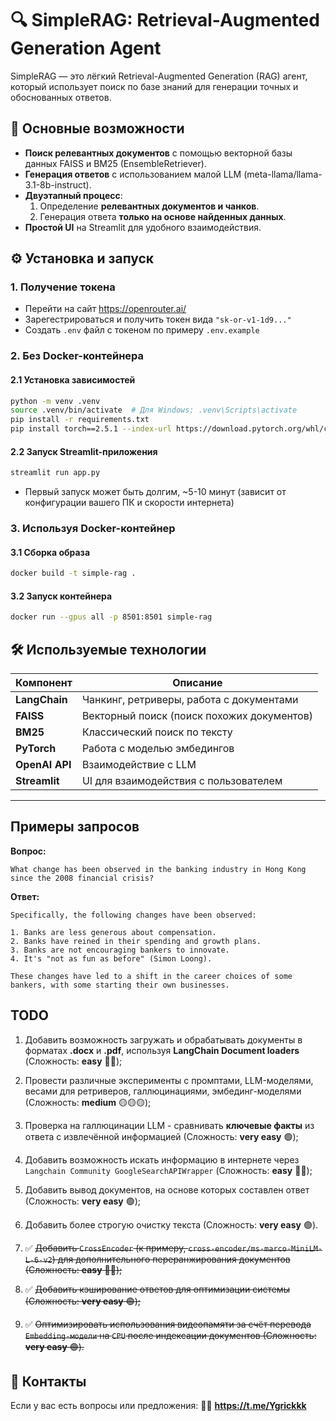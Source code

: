 # 🔍 SimpleRAG: Retrieval-Augmented Generation Agent  

SimpleRAG — это лёгкий Retrieval-Augmented Generation (RAG) агент, который использует поиск по базе знаний для генерации точных и обоснованных ответов.  

## 🚀 Основные возможности  
- **Поиск релевантных документов** с помощью векторной базы данных FAISS и BM25 (EnsembleRetriever).  
- **Генерация ответов** с использованием малой LLM (meta-llama/llama-3.1-8b-instruct).  
- **Двуэтапный процесс**:  
  1. Определение **релевантных документов и чанков**.  
  2. Генерация ответа **только на основе найденных данных**.  
- **Простой UI** на Streamlit для удобного взаимодействия.  


## ⚙️ Установка и запуск  

### 1. Получение токена

- Перейти на сайт https://openrouter.ai/
- Зарегестрироваться и получить токен вида `"sk-or-v1-1d9..."`
- Создать `.env` файл с токеном по примеру `.env.example`

### 2. Без Docker-контейнера
#### 2.1 Установка зависимостей  
```bash
python -m venv .venv
source .venv/bin/activate  # Для Windows: .venv\Scripts\activate
pip install -r requirements.txt 
pip install torch==2.5.1 --index-url https://download.pytorch.org/whl/cu121 # или другую необходимую cuda-версию для torch
```

#### 2.2 Запуск Streamlit-приложения  
```bash
streamlit run app.py
```
* Первый запуск может быть долгим, ~5-10 минут (зависит от конфигурации вашего ПК и скорости интернета)

### 3. Используя Docker-контейнер
#### 3.1 Сборка образа 
```bash
docker build -t simple-rag .
```

#### 3.2 Запуск контейнера
```bash
docker run --gpus all -p 8501:8501 simple-rag
```

## 🛠 Используемые технологии  

| Компонент      | Описание |
|---------------|----------|
| **LangChain** | Чанкинг, ретриверы, работа с документами |
| **FAISS**     | Векторный поиск (поиск похожих документов) |
| **BM25**      | Классический поиск по тексту |
| **PyTorch**   | Работа с моделью эмбедингов |
| **OpenAI API** | Взаимодействие с LLM |
| **Streamlit** | UI для взаимодействия с пользователем |

---

## Примеры запросов  


**Вопрос:**  
```
What change has been observed in the banking industry in Hong Kong since the 2008 financial crisis?
```
**Ответ:**  
```
Specifically, the following changes have been observed:

1. Banks are less generous about compensation.
2. Banks have reined in their spending and growth plans.
3. Banks are not encouraging bankers to innovate.
4. It's "not as fun as before" (Simon Loong).

These changes have led to a shift in the career choices of some bankers, with some starting their own businesses.
```


## TODO  

1. Добавить возможность загружать и обрабатывать документы в форматах **.docx** и **.pdf**, используя **LangChain Document loaders** (Сложность: **easy** 🔵🔵);

2. Провести различные эксперименты с промптами, LLM-моделями, весами для ретриверов, галлюцинациями, эмбединг-моделями (Сложность: **medium** 🟡🟡🟡);

3. Проверка на галлюцинации LLM - cравнивать **ключевые факты** из ответа с извлечённой информацией (Сложность: **very easy** 🟢);  

4. Добавить возможность искать информацию в интернете через `Langchain Community GoogleSearchAPIWrapper` (Сложность: **easy** 🔵🔵); 

5. Добавить вывод документов, на основе которых составлен ответ (Сложность: **very easy** 🟢);

6. Добавить более строгую очистку текста (Сложность: **very easy** 🟢).

7. ✅ ~~Добавить `CrossEncoder` (к примеру, `cross-encoder/ms-marco-MiniLM-L-6-v2`) для дополнительного переранжирования документов (Сложность: **easy** 🔵🔵);~~

8. ✅ ~~Добавить кэширование ответов для оптимизации системы (Сложность: **very easy** 🟢);~~

9. ✅ ~~Оптимизировать использования видеопамяти за счёт перевода `Embedding-модели` на `CPU` после индексации документов (Сложность: **very easy** 🟢).~~

## 📩 Контакты  
Если у вас есть вопросы или предложения: 👨‍💻 **https://t.me/Ygrickkk**  

